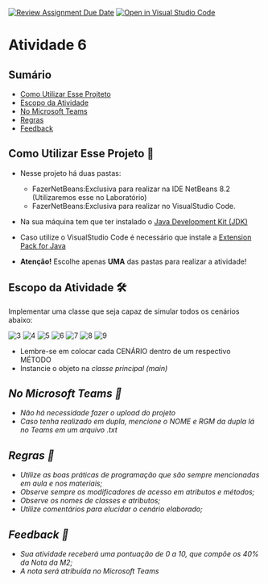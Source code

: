 [![Review Assignment Due Date](https://classroom.github.com/assets/deadline-readme-button-24ddc0f5d75046c5622901739e7c5dd533143b0c8e959d652212380cedb1ea36.svg)](https://classroom.github.com/a/4dI2s6US)
[![Open in Visual Studio Code](https://classroom.github.com/assets/open-in-vscode-718a45dd9cf7e7f842a935f5ebbe5719a5e09af4491e668f4dbf3b35d5cca122.svg)](https://classroom.github.com/online_ide?assignment_repo_id=11133372&assignment_repo_type=AssignmentRepo)
# Atividade 6


## Sumário 
- [Como Utilizar Esse Projteto](#como-utilizar-esse-projeto-)
- [Escopo da Atividade](#escopo-da-atividade-%EF%B8%8F) 
- [No Microsoft Teams](#no-microsoft-teams--)
- [Regras](#regras-)
- [Feedback](#feedback-)

## Como Utilizar Esse Projeto 📁

- Nesse projeto há duas pastas:
    - FazerNetBeans:Exclusiva para realizar na IDE NetBeans 8.2 (Utilizaremos esse no Laboratório)
    - FazerNetBeans:Exclusiva para realizar no VisualStudio Code. 

- Na sua máquina tem que ter instalado o <a href="https://www.oracle.com/br/java/technologies/downloads/" target="_blank">Java Development Kit (JDK) </a> 
- Caso utilize o VisualStudio Code é necessário que instale a <a href="https://marketplace.visualstudio.com/items?itemName=vscjava.vscode-java-pack" target="_blank">Extension Pack for Java</a>


- <b>Atenção!</b> Escolhe apenas <b>UMA</b> das pastas para realizar a atividade! 

## Escopo da Atividade 🛠️
Implementar uma classe que seja capaz de simular todos os cenários abaixo: 

![3](https://github.com/UMCLP-2023/atividade-6-franciscodouglas/assets/98854868/4d47d89d-1045-4916-b46d-ad8f3326245f)
![4](https://github.com/UMCLP-2023/atividade-6-franciscodouglas/assets/98854868/281e6570-48d0-4231-aed0-36e98d0bd20e)
![5](https://github.com/UMCLP-2023/atividade-6-franciscodouglas/assets/98854868/71acf3be-caec-4d3f-b0a7-5156b07ec963)
![6](https://github.com/UMCLP-2023/atividade-6-franciscodouglas/assets/98854868/922a09b1-ae25-4b53-931a-024f8398d73d)
![7](https://github.com/UMCLP-2023/atividade-6-franciscodouglas/assets/98854868/7f4fdc3d-b0b9-47ce-b003-676d0403555f)
![8](https://github.com/UMCLP-2023/atividade-6-franciscodouglas/assets/98854868/52eff88d-4a9a-4e5c-8a4b-496ad8471c20)
![9](https://github.com/UMCLP-2023/atividade-6-franciscodouglas/assets/98854868/136fbd03-1773-441c-bd5f-7f82c25205b5)

- Lembre-se em colocar cada CENÁRIO dentro de um respectivo MÉTODO
- Instancie o objeto na <i>classe<i> principal (main)

## No Microsoft Teams  👥

- Não há necessidade fazer o upload do projeto 
- Caso tenha realizado em dupla, mencione o NOME e RGM da dupla lá no Teams em um arquivo .txt

## Regras 📄

- Utilize as boas práticas de programação que são sempre mencionadas em aula e nos materiais; 
- Observe sempre os modificadores de acesso em atributos e métodos;
- Observe os nomes de classes e atributos;
- Utilize comentários para elucidar o cenário elaborado;

## Feedback 📨
-  Sua atividade receberá uma pontuação de 0 a 10, que compõe os 40% da Nota da M2;
-  A nota será atribuída no Microsoft Teams





